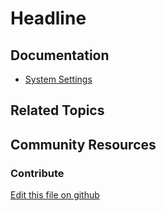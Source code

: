 # Headline

## Documentation

* [System Settings](https://portal.liferay.dev/docs/7-2/user/-/knowledge_base/u/system-settings)

## Related Topics


## Community Resources


### Contribute

[Edit this file on github](https://github.com/olafk/controlpanel-documentation-docs/blob/master/md/72en/com_liferay_configuration_admin_web_portlet_SystemSettingsPortlet/com.liferay.layout.admin.web.internal.configuration.LayoutAdminWebConfiguration.md)
